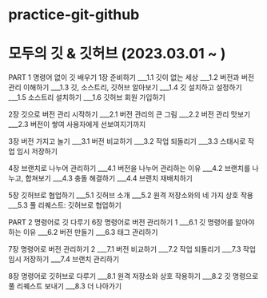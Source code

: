 # practice-git-github
# 모두의 깃 & 깃허브 (2023.03.01 ~ )

PART 1 명령어 없이 깃 배우기
1장 준비하기
___1.1 깃이 없는 세상
___1.2 버전과 버전 관리 이해하기
___1.3 깃, 소스트리, 깃허브 알아보기
___1.4 깃 설치하고 설정하기
___1.5 소스트리 설치하기
___1.6 깃허브 회원 가입하기

2장 깃으로 버전 관리 시작하기
___2.1 버전 관리의 큰 그림
___2.2 버전 관리 맛보기
___2.3 버전이 쌓여 사용자에게 선보여지기까지

3장 버전 가지고 놀기
___3.1 버전 비교하기
___3.2 작업 되돌리기
___3.3 스태시로 작업 임시 저장하기

4장 브랜치로 나누어 관리하기
___4.1 버전을 나누어 관리하는 이유
___4.2 브랜치를 나누고, 합쳐보기
___4.3 충돌 해결하기
___4.4 브랜치 재배치하기

5장 깃허브로 협업하기
___5.1 깃허브 소개
___5.2 원격 저장소와의 네 가지 상호 작용
___5.3 풀 리퀘스트: 깃허브로 협업하기

PART 2 명령어로 깃 다루기
6장 명령어로 버전 관리하기 1
___6.1 깃 명령어를 알아야 하는 이유
___6.2 버전 만들기
___6.3 태그 관리하기

7장 명령어로 버전 관리하기 2
___7.1 버전 비교하기
___7.2 작업 되돌리기
___7.3 작업 임시 저장하기
___7.4 브랜치 관리하기

8장 명령어로 깃허브로 다루기
___8.1 원격 저장소와 상호 작용하기
___8.2 깃 명령으로 풀 리퀘스트 보내기
___8.3 더 나아가기
